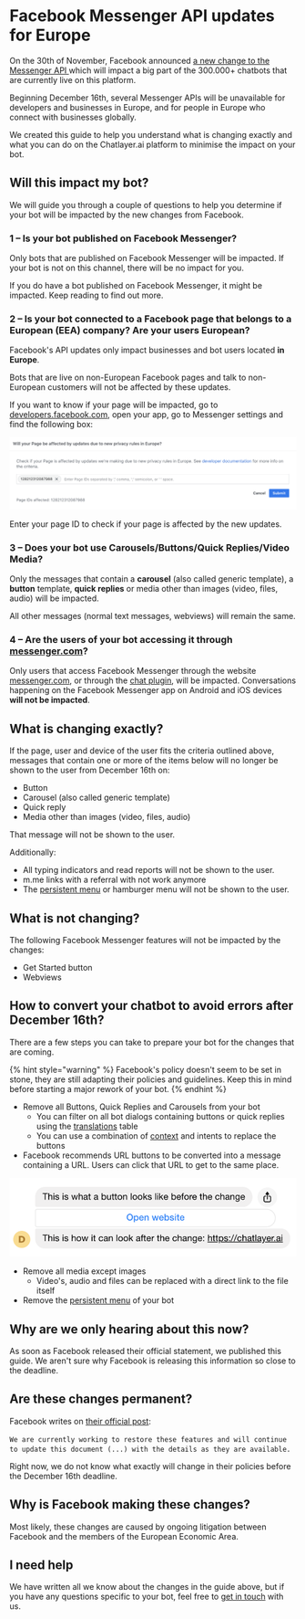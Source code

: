 # Facebook Messenger API updates for Europe

On the 30th of November, Facebook announced [a new change to the Messenger API ](https://developers.facebook.com/docs/messenger-platform/europe-updates/)which will impact a big part of the 300.000+ chatbots that are currently live on this platform.

Beginning December 16th, several Messenger APIs will be unavailable for developers and businesses in Europe, and for people in Europe who connect with businesses globally.

We created this guide to help you understand what is changing exactly and what you can do on the Chatlayer.ai platform to minimise the impact on your bot.

## Will this impact my bot?

We will guide you through a couple of questions to help you determine if your bot will be impacted by the new changes from Facebook.

### 1 – Is your bot published on Facebook Messenger?

Only bots that are published on Facebook Messenger will be impacted. If your bot is not on this channel, there will be no impact for you.

If you do have a bot published on Facebook Messenger, it might be impacted. Keep reading to find out more.

### 2 – Is your bot connected to a Facebook page that belongs to a European \(EEA\) company? Are your users European?

Facebook's API updates only impact businesses and bot users located **in Europe**. 

Bots that are live on non-European Facebook pages and talk to non-European customers will not be affected by these updates.

If you want to know if your page will be impacted, go to [developers.facebook.com](https://developers.facebook.com/), open your app, go to Messenger settings and find the following box:

![As you can see, our test page will be affected by the changes](../../.gitbook/assets/image%20%28352%29.png)

Enter your page ID to check if your page is affected by the new updates.

### 3 – Does your bot use Carousels/Buttons/Quick Replies/Video Media?

Only the messages that contain a **carousel** \(also called generic template\), a **button** template, **quick replies** or media other than images \(video, files, audio\) will be impacted. 

All other messages \(normal text messages, webviews\) will remain the same.

### 4 – Are the users of your bot accessing it through [messenger.com](https://messenger.com)?

Only users that access Facebook Messenger through the website [messenger.com](https://messenger.com), or through the [chat plugin](https://developers.facebook.com/docs/messenger-platform/discovery/facebook-chat-plugin/), will be impacted. Conversations happening on the Facebook Messenger app on Android and iOS devices **will not be impacted**.

## What is changing exactly?

If the page, user and device of the user fits the criteria outlined above, messages that contain one or more of the items below will no longer be shown to the user from December 16th on:

* Button
* Carousel \(also called generic template\)
* Quick reply
* Media other than images \(video, files, audio\)

That message will not be shown to the user.

Additionally:

* All typing indicators and read reports will not be shown to the user.
* m.me links with a referral with not work anymore
* The [persistent menu](./#persistent-menu) or hamburger menu will not be shown to the user.

## What is not changing?

The following Facebook Messenger features will not be impacted by the changes:

* Get Started button
* Webviews

## **How to convert your chatbot to avoid errors after December 16th?**

There are a few steps you can take to prepare your bot for the changes that are coming.

{% hint style="warning" %}
Facebook's policy doesn't seem to be set in stone, they are still adapting their policies and guidelines. Keep this in mind before starting a major rework of your bot.
{% endhint %}

* Remove all Buttons, Quick Replies and Carousels from your bot
  * You can filter on all bot dialogs containing buttons or quick replies using the [translations](../../bot-answers/dialog-state/translations.md) table
  * You can use a combination of [context](../../understanding-users/using-context.md) and intents to replace the buttons
* Facebook recommends URL buttons to be converted into a message containing a URL. Users can click that URL to get to the same place.

![](../../.gitbook/assets/image%20%28353%29.png)

* Remove all media except images
  * Video's, audio and files can be replaced with a direct link to the file itself
* Remove the [persistent menu](./#persistent-menu) of your bot

## **Why are we only hearing about this now?**

As soon as Facebook released their official statement, we published this guide. We aren't sure why Facebook is releasing this information so close to the deadline.

## **Are these changes permanent?**

Facebook writes on [their official post](https://developers.facebook.com/docs/messenger-platform/europe-updates/): 

`We are currently working to restore these features and will continue to update this document (...) with the details as they are available.`

Right now, we do not know what exactly will change in their policies before the December 16th deadline.

## **Why is Facebook making these changes?**

Most likely, these changes are caused by ongoing litigation between Facebook and the members of the European Economic Area.

## I need help

We have written all we know about the changes in the guide above, but if you have any questions specific to your bot, feel free to [get in touch](../../support/get-in-touch.md) with us.

